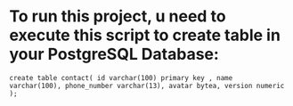 <h1> To run this project, u need to execute this script to create table in your PostgreSQL Database: </h1>

<code>create table contact(
    id varchar(100) primary key ,
    name varchar(100),
    phone_number varchar(13),
    avatar bytea,
    version numeric
);</code>
